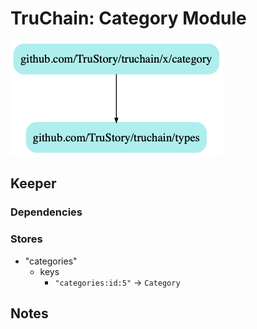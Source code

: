 # TruChain: Category Module

![](dep.png)

## Keeper

### Dependencies

### Stores
* "categories"
    *  keys
        * `"categories:id:5"` -> `Category`

## Notes

